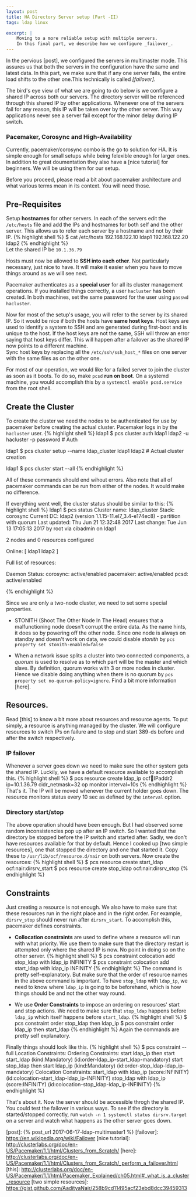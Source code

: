 ```yaml
---
layout: post
title: HA Directory Server setup (Part -II)
tags: ldap linux

excerpt: |
    Moving to a more reliable setup with multiple servers.
    In this final part, we describe how we configure _failover_.
---
```


In the pervious [post], we configured the servers in multimaster mode. This assures us that both
the servers in the configuration have the same and latest data. In this part, we make sure that if 
any one server fails, the entire load shifts to the other one.This technically is called _[failover]_. 

The bird's eye view of what we are going to do below is we configure a shared IP across both our servers.
The directory server will be referenced through this shared IP by other applications. Whenever one of the
servers fail for any reason, this IP will be taken over by the other server. This way applications never 
see a server fail except for the minor delay during IP switch. 

### Pacemaker, Corosync and High-Availability
Currently, pacemaker/corosync combo is the go to solution for HA. It is simple enough for small setups while being
felexible enough for larger ones. In addition to great doumentation they also have a [nice tutorial] for beginners.
We will be using them for our setup. 

Before you proceed, please read a bit about pacemaker architecture and what various terms mean in its context. 
You will need those.

## Pre-Requisites
Setup **hostnames** for other servers. In each of the servers edit the `/etc/hosts` file and add the IPs and hostnames for 
both self and the other server. This allows us to refer each server by a hostname and not by their IP.
{% highlight shell %}
$ cat /etc/hosts
192.168.122.10 ldap1
192.168.122.20 ldap2
{% endhighlight %}  
Let the shared IP be `10.1.36.79`

Hosts must now be allowed to **SSH into each other**. Not particularly necessary, just nice to have. It will make it
easier when you have to move things around as we will see next.

Pacemaker authenticates as a **special user** for all its cluster management operations. If you installed things correctly,
a user `hacluster` has been created. In both machines, set the same password for the user using `passwd hacluster`.
 
Now for most of the setup's usage, you will refer to the server by its shared IP. So it would be nice if both the hosts
have **same host keys**. Host keys are used to identify a system to SSH and are generated during first-boot and is unique to the host.
If the host keys are not the same, SSH will throw an error saying that host keys differ. This will happen after a failover as the shared
IP now points to a different machine.  
Sync host keys by replacing all the `/etc/ssh/ssh_host_*` files on one server with the same files as on the other one.

For most of our operation, we would like for a failed server to join the cluster as soon as it boots. To do so, make `pcsd` **run on boot**.
On a systemd machine, you would accomplish this by a `systemctl enable pcsd.service` from the root shell.

## Create the Cluster
To create the cluster we need the nodes to be authenticated for use by pacemaker before creating the actual cluster. 
Pacemaker logs in by the `hacluster` user.
{% highlight shell %}
ldap1 $ pcs cluster auth ldap1 ldap2 -u hacluster -p password # Auth

ldap1 $ pcs cluster setup --name ldap_cluster ldap1 ldap2 # Actual cluster creation

ldap1 $ pcs cluster start --all
{% endhighlight %}

All of these commands should end wihout errors. Also note that all of pacemaker commands can be run from either of the nodes.
It would make no difference.

If everything went well, the cluster status should be similar to this:
{% highlight shell %}
ldap1 $ pcs status
Cluster name: ldap_cluster
Stack: corosync
Current DC: ldap2 (version 1.1.15-11.el7_3.4-e174ec8) - partition with quorum
Last updated: Thu Jun 21 12:32:48 2017          Last change: Tue Jun 13 17:05:13 2017 by root via cibadmin on ldap1

2 nodes and 0 resources configured

Online: [ ldap1 ldap2 ]

Full list of resources:

Daemon Status:
  corosync: active/enabled
  pacemaker: active/enabled
  pcsd: active/enabled
  
{% endhighlight %}

Since we are only a two-node cluster, we need to set some special properties. 
* STONITH (Shoot The Other Node In The Head) ensures that a malfunctioning node doesn't corrupt the entire data. As the name
hints, it does so by powering off the other node. Since one node is always on standby and doesn't work on data, we could disable
_stonith_ by `pcs property set stonith-enabled=false`

* When a network issue splits a cluster into two connected components, a _quorum_ is used to resolve as to which part will be the
master and which slave. By definition, quorum works with 3 or more nodes in cluster. Hence we disable doing anything when there is 
no quorum by `pcs property set no-quorum-policy=ignore`. Find a bit more information [here].

## Resources.
Read [this] to know a bit more about resources and resource agents. To put simply, a resource is anything managed by the cluster.
We will configure resources to switch IPs on failure and to stop and start 389-ds before and after the switch respectively.

### IP failover
Whenever a server goes down we need to make sure the other system gets the shared IP. Luckily, we have a default resource available to
accomplish this.
{% highlight shell %}
$ pcs resource create ldap_ip ocf:heartbeat:IPaddr2 ip=10.1.36.79 cidr_netmask=32 op monitor interval=10s
{% endhighlight %}
That's it. The IP will be moved whenever the current holder goes down. The resource monitors status every 10 sec as defined by the 
`interval` option.
### Directory start/stop
The above operation should have been enough. But I had observed some random inconsistencies pop up after an IP switch. So I wanted that
the directory be stopped before the IP switch and started after. Sadly, we don't have resources available for that by default. Hence
I cooked up [two simple resources], one that stopped the directory and one that started it. Copy these to `/usr/lib/ocf/resource.d/nair` 
on both servers. Now create the resources:
{% highlight shell %}
$ pcs resource create start_ldap ocf:nair:dirsrv_start
$ pcs resource create stop_ldap ocf:nair:dirsrv_stop
{% endhighlight %}

## Constraints
Just creating a resource is not enough. We also have to make sure that these resources run in the right place and in the right order. For example,
`dirsrv_stop` should never run after `dirsrv_start`. To accomplish this, pacemaker defines constraints.
* **Collocation constraints** are used to define where a resource will run with what priority. We use them to make sure that the directory
restart is attempted only where the shared IP is now. No point in doing so on the other server.
{% highlight shell %}
$ pcs constraint colocation add stop_ldap with ldap_ip INFINITY
$ pcs constraint colocation add start_ldap with ldap_ip INFINITY
{% endhighlight %}
  The command is pretty self-explanatory. But make sure that the order of resource names in the above command is important. To have `stop_ldap`
  with `ldap_ip`, we need to know where `ldap_ip` is going to be beforehand, which is how things should be and not the other way round.

* We use **Order Constraints** to impose an ordering on resources' start and stop actions.
We need to make sure that `stop_ldap` happens before `ldap_ip` which itself happens before `start_ldap`.
{% highlight shell %}
$ pcs constraint order stop_ldap then ldap_ip
$ pcs constraint order ldap_ip then start_ldap
{% endhighlight %}
Again the commands are pretty self explanatory.

Finally things should look like this.
{% highlight shell %}
$  pcs constraint --full
Location Constraints:
Ordering Constraints:
  start ldap_ip then start start_ldap (kind:Mandatory) (id:order-ldap_ip-start_ldap-mandatory)
  start stop_ldap then start ldap_ip (kind:Mandatory) (id:order-stop_ldap-ldap_ip-mandatory)
Colocation Constraints:
  start_ldap with ldap_ip (score:INFINITY) (id:colocation-start_ldap-ldap_ip-INFINITY)
  stop_ldap with ldap_ip (score:INFINITY) (id:colocation-stop_ldap-ldap_ip-INFINITY)
{% endhighlight %}

That's about it. Now the server should be accessible throgh the shared IP. You could test the failover in various ways.
To see if the directory is started/stopped correctly, run `watch -n 1 systemctl status dirsrv.target` on a server and watch what
happens as the other server goes down.

[post]: {% post_url 2017-06-17-ldap-multimaster1 %}
[failover]: https://en.wikipedia.org/wiki/Failover
[nice tutorial]: http://clusterlabs.org/doc/en-US/Pacemaker/1.1/html/Clusters_from_Scratch/
[here]: http://clusterlabs.org/doc/en-US/Pacemaker/1.1/html/Clusters_from_Scratch/_perform_a_failover.html
[this]: http://clusterlabs.org/doc/en-US/Pacemaker/1.1/html/Pacemaker_Explained/ch05.html#_what_is_a_cluster_resource
[two simple resources]: https://gist.github.com/AadityaNair/258b9cd11495acf23ebd8dcc39459313
